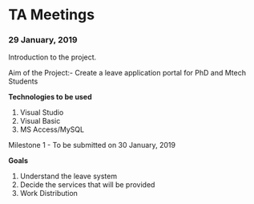 # TA Meetings

### 29 January, 2019
Introduction to the project.

Aim of the Project:- Create a leave application portal for PhD and Mtech Students

**Technologies to be used**
  1. Visual Studio
  2. Visual Basic
  3. MS Access/MySQL

Milestone 1 - To be submitted on 30 January, 2019

**Goals**
  1. Understand the leave system
  2. Decide the services that will be provided
  3. Work Distribution
	
